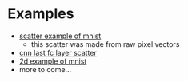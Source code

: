 # Examples
- [scatter example of mnist](.mnistscatter.jpg)
  - this scatter was made from raw pixel vectors
- [cnn last fc layer scatter](.mnist_cnn_scatter.jpg)
- [2d example of mnist](.mnist2d.jpg)
- more to come...
